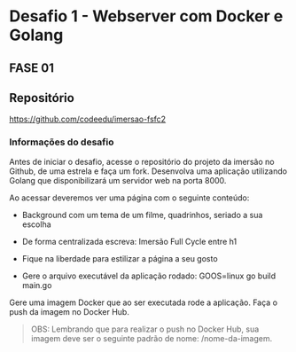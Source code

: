 # Desafio 1 - Webserver com Docker e Golang
## FASE 01

## Repositório
https://github.com/codeedu/imersao-fsfc2

### Informações do desafio
Antes de iniciar o desafio, acesse o repositório do projeto da imersão no Github, de uma estrela e faça um fork.
Desenvolva uma aplicação utilizando Golang que disponibilizará um servidor web na porta 8000.

Ao acessar deveremos ver uma página com o seguinte conteúdo:

- Background com um tema de um filme, quadrinhos, seriado a sua escolha

- De forma centralizada escreva: Imersão Full Cycle entre h1

- Fique na liberdade para estilizar a página a seu gosto

- Gere o arquivo executável da aplicação rodado: GOOS=linux go build main.go

Gere uma imagem Docker que ao ser executada rode a aplicação. Faça o push da imagem no Docker Hub.

> OBS: Lembrando que para realizar o push no Docker Hub, sua imagem deve ser o seguinte padrão de nome: <seulogin>/nome-da-imagem.